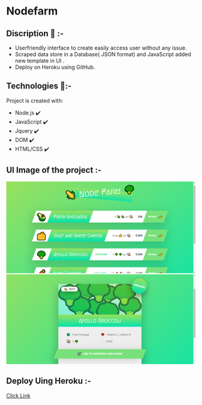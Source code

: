 # Nodefarm
## Discription :small_red_triangle_down: :-
* Userfriendly interface to create easily access user without any issue.
* Scraped data store in a Database( JSON format) and JavaScript added new template in UI .
* Deploy on Heroku using GitHub.


 ## Technologies :rocket::-
Project is created with:
* Node.js :heavy_check_mark:
* JavaScript :heavy_check_mark:
* Jquery :heavy_check_mark:
* DOM :heavy_check_mark:
* HTML/CSS :heavy_check_mark:

## UI Image of the project :-
![UI Image](./UI1.png)
![UI Image](./UI2.png)

  
## Deploy Uing Heroku :-
[Click Link](https://nodeapp0712.herokuapp.com/)





  
